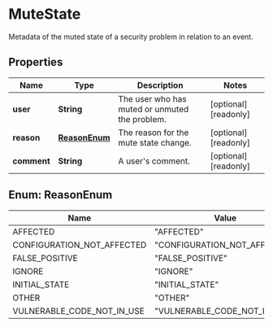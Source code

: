 

# MuteState

Metadata of the muted state of a security problem in relation to an event.

## Properties

| Name | Type | Description | Notes |
|------------ | ------------- | ------------- | -------------|
|**user** | **String** | The user who has muted or unmuted the problem. |  [optional] [readonly] |
|**reason** | [**ReasonEnum**](#ReasonEnum) | The reason for the mute state change. |  [optional] [readonly] |
|**comment** | **String** | A user&#39;s comment. |  [optional] [readonly] |



## Enum: ReasonEnum

| Name | Value |
|---- | -----|
| AFFECTED | &quot;AFFECTED&quot; |
| CONFIGURATION_NOT_AFFECTED | &quot;CONFIGURATION_NOT_AFFECTED&quot; |
| FALSE_POSITIVE | &quot;FALSE_POSITIVE&quot; |
| IGNORE | &quot;IGNORE&quot; |
| INITIAL_STATE | &quot;INITIAL_STATE&quot; |
| OTHER | &quot;OTHER&quot; |
| VULNERABLE_CODE_NOT_IN_USE | &quot;VULNERABLE_CODE_NOT_IN_USE&quot; |



